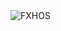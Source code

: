 <div align="justify">
<picture>
    <source media="(prefers-color-scheme: dark)" srcset="https://i.ibb.co/GQfjcg9Q/output-gif.gif">
    <source media="(prefers-color-scheme: light)" srcset="https://i.ibb.co/GQfjcg9Q/output-gif.gif">
    <img alt="FXHOS" src="https://i.ibb.co/GQfjcg9Q/output-gif.gif">
</picture>
</div>